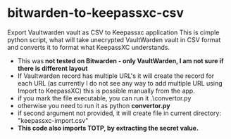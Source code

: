 # bitwarden-to-keepassxc-csv
Export Vaultwarden vault as CSV to Keepassxc application
This is cimple python script, what will take unecrypted VaultWarden vault in CSV format and converts it to format what KeepassXC understands.
- This was<b> not tested on Bitwarden - only VaultWarden, I am not sure if there is different layout</b>
- If Vaultwarden record has multiple URL's it will create the record for each URL (as currently I do not see any way to add multiple URL using Import to KeepassXC) this is possible manually from the app.
- if you mark the file executable, you can run it .\convertor.py
- otherwise you need to run it as python <b>convertor.py <exported vaultwarden vault.csv> <keepasxc import.csv></b>
- if second argument not provided, it will create file in current directory: "keepassxc-import.csv"
- <b>This code also imports TOTP, by extracting the secret value.</b>
